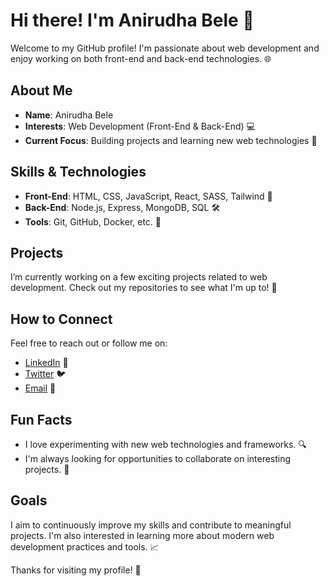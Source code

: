 # Hi there! I'm Anirudha Bele 👋

Welcome to my GitHub profile! I'm passionate about web development and enjoy working on both front-end and back-end technologies. 🌐

## About Me

- **Name**: Anirudha Bele
- **Interests**: Web Development (Front-End & Back-End) 💻
- **Current Focus**: Building projects and learning new web technologies 🚀

## Skills & Technologies

- **Front-End**: HTML, CSS, JavaScript, React, SASS, Tailwind 🎨
- **Back-End**: Node.js, Express, MongoDB, SQL 🛠️
- **Tools**: Git, GitHub, Docker, etc. 🔧

## Projects

I’m currently working on a few exciting projects related to web development. Check out my repositories to see what I'm up to! 📂

## How to Connect

Feel free to reach out or follow me on:
- [LinkedIn](https://www.linkedin.com/in/anirudha-bele-394677320/) 🌟
- [Twitter](your-twitter-handle) 🐦
- [Email](beleanirudha8@gmail.com) 📧

## Fun Facts

- I love experimenting with new web technologies and frameworks. 🔍
- I'm always looking for opportunities to collaborate on interesting projects. 🤝

## Goals

I aim to continuously improve my skills and contribute to meaningful projects. I'm also interested in learning more about modern web development practices and tools. 📈

Thanks for visiting my profile! 🙌

